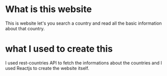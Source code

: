 # What is this website

This is website let's you search a country and read all the basic information about that country.

# what I used to create this

I used rest-countries API to fetch the informations about the countries and I used Reactjs to create the website itself.
